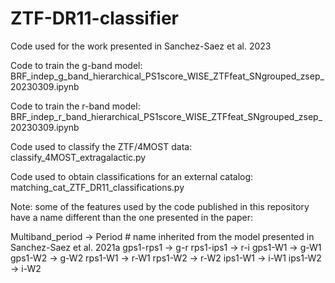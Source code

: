 # ZTF-DR11-classifier
Code used for the work presented in Sanchez-Saez et al. 2023

Code to train the g-band model: BRF_indep_g_band_hierarchical_PS1score_WISE_ZTFfeat_SNgrouped_zsep_20230309.ipynb

Code to train the r-band model: BRF_indep_r_band_hierarchical_PS1score_WISE_ZTFfeat_SNgrouped_zsep_20230309.ipynb

Code used to classify the ZTF/4MOST data: classify_4MOST_extragalactic.py

Code used to obtain classifications for an external catalog: matching_cat_ZTF_DR11_classifications.py 



Note: some of the features used by the code published in this repository have a name different than the one presented in the paper:

Multiband_period -> Period # name inherited from the model presented in Sanchez-Saez et al. 2021a
gps1-rps1 -> g-r
rps1-ips1 -> r-i
gps1-W1 -> g-W1
gps1-W2 -> g-W2
rps1-W1 -> r-W1
rps1-W2 -> r-W2
ips1-W1 -> i-W1
ips1-W2 -> i-W2
